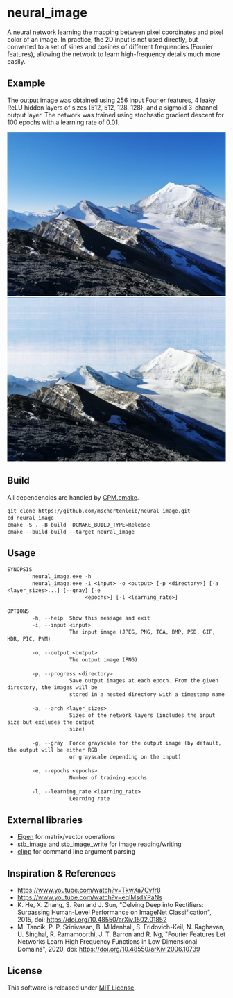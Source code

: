 # neural_image

A neural network learning the mapping between pixel coordinates and pixel color
of an image. In practice, the 2D input is not used directly, but converted to a
set of sines and cosines of different frequencies (Fourier features), allowing
the network to learn high-frequency details much more easily.

## Example

The output image was obtained using 256 input Fourier features, 4 leaky ReLU
hidden layers of sizes {512, 512, 128, 128}, and a sigmoid 3-channel output
layer.
The network was trained using stochastic gradient descent for 100 epochs with a
learning rate of 0.01.

![Input](images/input.png)
![Output](images/output.png)

## Build

All dependencies are handled
by [CPM.cmake](https://github.com/cpm-cmake/CPM.cmake).

```
git clone https://github.com/mschertenleib/neural_image.git
cd neural_image
cmake -S . -B build -DCMAKE_BUILD_TYPE=Release
cmake --build build --target neural_image
```

## Usage

```
SYNOPSIS
        neural_image.exe -h
        neural_image.exe -i <input> -o <output> [-p <directory>] [-a <layer_sizes>...] [--gray] [-e
                         <epochs>] [-l <learning_rate>]

OPTIONS
        -h, --help  Show this message and exit
        -i, --input <input>
                    The input image (JPEG, PNG, TGA, BMP, PSD, GIF, HDR, PIC, PNM)

        -o, --output <output>
                    The output image (PNG)

        -p, --progress <directory>
                    Save output images at each epoch. From the given directory, the images will be
                    stored in a nested directory with a timestamp name

        -a, --arch <layer_sizes>
                    Sizes of the network layers (includes the input size but excludes the output
                    size)

        -g, --gray  Force grayscale for the output image (by default, the output will be either RGB
                    or grayscale depending on the input)

        -e, --epochs <epochs>
                    Number of training epochs

        -l, --learning_rate <learning_rate>
                    Learning rate
```

## External libraries

- [Eigen](https://eigen.tuxfamily.org/index.php?title=Main_Page) for
  matrix/vector operations
- [stb_image and stb_image_write](https://github.com/nothings/stb) for image
  reading/writing
- [clipp](https://github.com/muellan/clipp) for command line argument parsing

## Inspiration & References

- https://www.youtube.com/watch?v=TkwXa7Cvfr8
- https://www.youtube.com/watch?v=eqIMsdYPaNs
- K. He, X. Zhang, S. Ren and J. Sun, "Delving Deep into Rectifiers: Surpassing
  Human-Level Performance on ImageNet Classification", 2015,
  doi: https://doi.org/10.48550/arXiv.1502.01852
- M. Tancik, P. P. Srinivasan, B. Mildenhall, S. Fridovich-Keil, N. Raghavan, U.
  Singhal, R. Ramamoorthi, J. T. Barron and R. Ng, "Fourier Features Let
  Networks Learn High Frequency Functions in Low Dimensional Domains", 2020,
  doi: https://doi.org/10.48550/arXiv.2006.10739

## License

This software is released under [MIT License](LICENSE).
